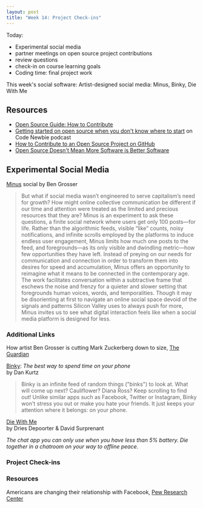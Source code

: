 ```yaml
---
layout: post
title: "Week 14: Project Check-ins"
---
```


Today:
- Experimental social media
- partner meetings on open source project contributions
- review questions
- check-in on course learning goals
- Coding time: final project work

This week's social software: Artist-designed social media: Minus, Binky, Die With Me

## Resources

- [Open Source Guide: How to Contribute](https://opensource.guide/how-to-contribute/)
- [Getting started on open source when you don't know where to start](https://www.codenewbie.org/podcast/getting-started-on-open-source-when-you-don-t-know-where-to-start) on Code Newbie podcast
- [How to Contribute to an Open Source Project on GitHub](https://egghead.io/courses/how-to-contribute-to-an-open-source-project-on-github)
- [Open Source Doesn't Mean More Software is Better Software](https://www.wired.com/story/more-software-isnt-better-software/)

## Experimental Social Media

[Minus](https://minus.social/) social by Ben Grosser

> But what if social media wasn’t engineered to serve capitalism’s need for growth? How might online collective communication be different if our time and attention were treated as the limited and precious resources that they are? Minus is an experiment to ask these questions, a finite social network where users get only 100 posts—for life. Rather than the algorithmic feeds, visible “like” counts, noisy notifications, and infinite scrolls employed by the platforms to induce endless user engagement, Minus limits how much one posts to the feed, and foregrounds—as its only visible and dwindling metric—how few opportunities they have left. Instead of preying on our needs for communication and connection in order to transform them into desires for speed and accumulation, Minus offers an opportunity to reimagine what it means to be connected in the contemporary age. The work facilitates conversation within a subtractive frame that eschews the noise and frenzy for a quieter and slower setting that foregrounds human voices, words, and temporalities. Though it may be disorienting at first to navigate an online social space devoid of the signals and patterns Silicon Valley uses to always push for more, Minus invites us to see what digital interaction feels like when a social media platform is designed for less.

### Additional Links

How artist Ben Grosser is cutting Mark Zuckerberg down to size, [The Guardian](https://www.theguardian.com/media/2021/aug/15/ben-grosser-order-of-magnitude-mark-zuckerberg-film-software-for-less-arebyte)  

[Binky](https://www.binky.rocks/): *The best way to spend time on your phone*  
by Dan Kurtz

> Binky is an infinite feed of random things ("binks") to look at. What will come up next? Cauliflower? Diana Ross? Keep scrolling to find out! Unlike similar apps such as Facebook, Twitter or Instagram, Binky won't stress you out or make you hate your friends. It just keeps your attention where it belongs: on your phone.

[Die With Me](https://diewithme.online/)  
by Dries Depoorter & David Surprenant

*The chat app you can only use when you have less than 5% battery. Die together in a chatroom on your way to offline peace.*

### Project Check-ins

### Resources

Americans are changing their relationship with Facebook, [Pew Research Center](https://www.pewresearch.org/fact-tank/2018/09/05/americans-are-changing-their-relationship-with-facebook/)


